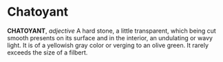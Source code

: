 # Chatoyant

**CHATOYANT**, _adjective_ A hard stone, a little transparent, which being cut smooth presents on its surface and in the interior, an undulating or wavy light. It is of a yellowish gray color or verging to an olive green. It rarely exceeds the size of a filbert.